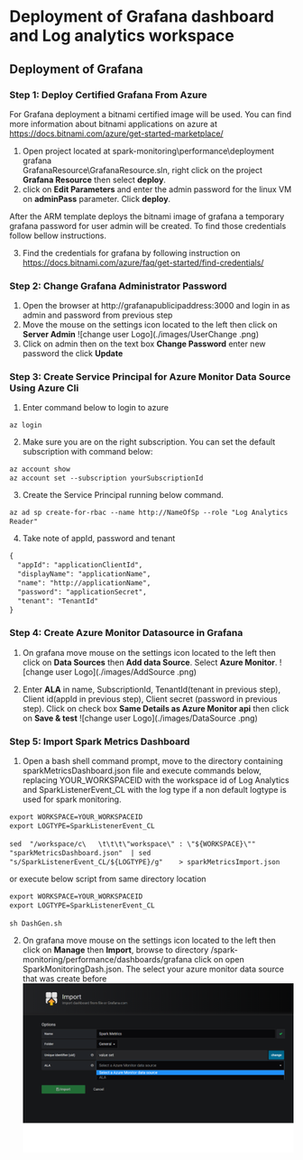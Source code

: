 # Deployment of Grafana dashboard and Log analytics workspace

## Deployment of Grafana

### Step 1: Deploy Certified Grafana From Azure
For Grafana deployment a bitnami certified image will be used. You can find more information about bitnami applications on azure at https://docs.bitnami.com/azure/get-started-marketplace/


1. Open project located at spark-monitoring\performance\deployment\
grafana\
GrafanaResource\GrafanaResource.sln, right click on the project **Grafana Resource** then select **deploy**.
2. click on  **Edit Parameters** and enter the admin password for the linux VM on **adminPass** parameter. Click **deploy**.

After the ARM template deploys the bitnami image of grafana a temporary grafana password for user admin will be created. To find those credentials follow bellow instructions.

3. Find the credentials for grafana by following instruction on https://docs.bitnami.com/azure/faq/get-started/find-credentials/

### Step 2: Change Grafana Administrator Password
1. Open the browser at http://grafanapublicipaddress:3000 and login in as admin and password from previous step
2. Move the mouse on the settings icon located to the left then click on **Server Admin**
![change user Logo](./images/UserChange
  .png)
3. Click on admin then on the text box **Change Password** enter new password the click **Update**

### Step 3: Create Service Principal for Azure Monitor Data Source Using Azure Cli

1. Enter command below to login to azure

```
az login
 ```
2. Make sure you are on the right subscription. You can set the default subscription with command below:
```
az account show
az account set --subscription yourSubscriptionId
```
3. Create the Service Principal running below command.


```
az ad sp create-for-rbac --name http://NameOfSp --role "Log Analytics Reader"
```
4. Take note of appId, password and tenant

```
{
  "appId": "applicationClientId",
  "displayName": "applicationName",
  "name": "http://applicationName",
  "password": "applicationSecret",
  "tenant": "TenantId"
}
```

### Step 4: Create Azure Monitor Datasource in Grafana


1. On grafana move mouse on the settings icon located to the left then click on **Data Sources** then **Add data Source**. Select **Azure Monitor**.
![change user Logo](./images/AddSource
  .png)

2. Enter **ALA** in name, SubscriptionId, TenantId(tenant in previous step), Client id(appId in previous step), Client secret (password in previous step). Click on check box **Same Details as Azure Monitor api** then click on **Save & test**
![change user Logo](./images/DataSource
  .png)

### Step 5: Import Spark Metrics Dashboard

1. Open a bash shell command prompt, move to the directory containing sparkMetricsDashboard.json file and execute commands below, replacing YOUR_WORKSPACEID with the workspace id of Log Analytics and SparkListenerEvent_CL with the log type if a non default logtype is used for spark monitoring.


```
export WORKSPACE=YOUR_WORKSPACEID
export LOGTYPE=SparkListenerEvent_CL

sed  "/workspace/c\   \t\t\t\"workspace\" : \"${WORKSPACE}\"" "sparkMetricsDashboard.json"  | sed  "s/SparkListenerEvent_CL/${LOGTYPE}/g"    > sparkMetricsImport.json
```

or execute below script from same directory location

```
export WORKSPACE=YOUR_WORKSPACEID
export LOGTYPE=SparkListenerEvent_CL

sh DashGen.sh
```

2. On grafana move mouse on the settings icon located to the left then click on **Manage** then **Import**, browse to directory /spark-monitoring/performance/dashboards/grafana click on  open SparkMonitoringDash.json. The select your azure monitor data source that was create before
![change user Logo](./images/Import.png)
